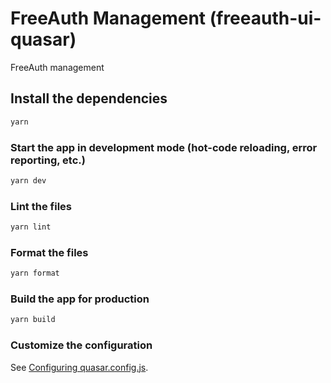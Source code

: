 # FreeAuth Management (freeauth-ui-quasar)

FreeAuth management

## Install the dependencies

```bash
yarn
```

### Start the app in development mode (hot-code reloading, error reporting, etc.)

```bash
yarn dev
```

### Lint the files

```bash
yarn lint
```

### Format the files

```bash
yarn format
```

### Build the app for production

```bash
yarn build
```

### Customize the configuration

See [Configuring quasar.config.js](https://v2.quasar.dev/quasar-cli-vite/quasar-config-js).
